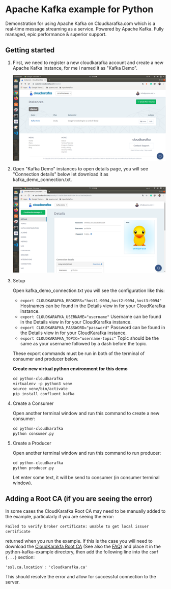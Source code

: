 # Apache Kafka example for Python

Demonstration for using Apache Kafka on Cloudkarafka.com which is a real-time message streaming as a service. Powered by Apache Kafka. Fully managed, epic performance & superior support.

## Getting started

1. First, we need to register a new cloudkarafka account and create a new Apache Kafka instance, for me i named it as "Kafka Demo".

    ![Cloudkarafka instances](cloudkarafka_instances.png "Cloudkarafka instances")


2. Open "Kafka Demo" instances to open details page, you will see "Connection details" below let download it as kafka_demo_connection.txt.

    ![Cloudkarafka instance details](cloudkarafka_instance_details.png "Cloudkarafka instance details")

3. Setup 

    Open kafka_demo_connection.txt you will see the configuration like this:

    * `export CLOUDKARAFKA_BROKERS="host1:9094,host2:9094,host3:9094"`
    Hostnames can be found in the Details view in for your CloudKarafka instance.
    * `export CLOUDKARAFKA_USERNAME="username"`
    Username can be found in the Details view in for your CloudKarafka instance.
    * `export CLOUDKARAFKA_PASSWORD="password"`
    Password can be found in the Details view in for your CloudKarafka instance.
    * `export CLOUDKARAFKA_TOPIC="username-topic"`
    Topic should be the same as your username followed by a dash before the topic.

    These export commands must be run in both of the terminal of consumer and producer below.

    **Create new virtual python environment for this demo**

    ```
    cd python-cloudkarafka
    virtualenv -p python3 venv
    source venv/bin/activate
    pip install confluent_kafka
    ```

4. Create a Consumer

    Open another terminal window and run this command to create a new consumer:

    ```
    cd python-cloudkarafka
    python consumer.py
    ```

5. Create a Producer

    Open another terminal window and run this command to run producer:

    ```
    cd python-cloudkarafka
    python producer.py
    ```

    Let enter some text, it will be send to consumer (in consumer terminal window).


## Adding a Root CA (if you are seeing the error)

In some cases the CloudKarafka Root CA may need to be manually added to the example, particularly if you are seeing the error:
```
Failed to verify broker certificate: unable to get local issuer certificate 
```
returned when you run the example. If this is the case you will need to download the [CloudKarakfa Root CA](https://www.cloudkarafka.com/certs/cloudkarafka.ca) (See also the [FAQ](https://www.cloudkarafka.com/docs/faq.html)) and place it in the python-kafka-example directory, then add the following line into the `conf {...}` section:
```
'ssl.ca.location': 'cloudkarafka.ca'
```
This should resolve the error and allow for successful connection to the server.
